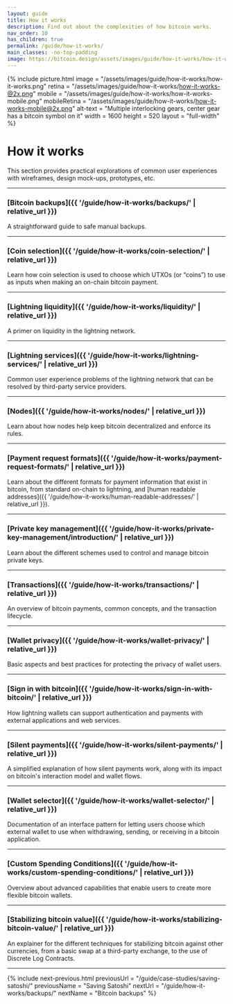 ```yaml
---
layout: guide
title: How it works
description: Find out about the complexities of how bitcoin works.
nav_order: 10
has_children: true
permalink: /guide/how-it-works/
main_classes: -no-top-padding
image: https://bitcoin.design/assets/images/guide/how-it-works/how-it-works-preview.png
---
```


{% include picture.html
   image = "/assets/images/guide/how-it-works/how-it-works.png"
   retina = "/assets/images/guide/how-it-works/how-it-works-@2x.png"
   mobile = "/assets/images/guide/how-it-works/how-it-works-mobile.png"
   mobileRetina = "/assets/images/guide/how-it-works/how-it-works-mobile@2x.png"
   alt-text = "Multiple interlocking gears, center gear has a bitcoin symbol on it"
   width = 1600
   height = 520
   layout = "full-width"
%}

# How it works

This section provides practical explorations of common user experiences with wireframes, design mock-ups, prototypes, etc.

---

### [Bitcoin backups]({{ '/guide/how-it-works/backups/' | relative_url }})

A straightforward guide to safe manual backups.

---

### [Coin selection]({{ '/guide/how-it-works/coin-selection/' | relative_url }})

Learn how coin selection is used to choose which UTXOs (or “coins”) to use as inputs when making an on-chain bitcoin payment.

---

### [Lightning liquidity]({{ '/guide/how-it-works/liquidity/' | relative_url }})

A primer on liquidity in the lightning network.

---

### [Lightning services]({{ '/guide/how-it-works/lightning-services/' | relative_url }})

Common user experience problems of the lightning network that can be resolved by third-party service providers.

---

### [Nodes]({{ '/guide/how-it-works/nodes/' | relative_url }})

Learn about how nodes help keep bitcoin decentralized and enforce its rules.

---

### [Payment request formats]({{ '/guide/how-it-works/payment-request-formats/' | relative_url }})

Learn about the different formats for payment information that exist in bitcoin, from standard on-chain to lightning, and [human readable addresses]({{ '/guide/how-it-works/human-readable-addresses/' | relative_url }}).

---

### [Private key management]({{ '/guide/how-it-works/private-key-management/introduction/' | relative_url }})

Learn about the different schemes used to control and manage bitcoin private keys.

---

### [Transactions]({{ '/guide/how-it-works/transactions/' | relative_url }})

An overview of bitcoin payments, common concepts, and the transaction lifecycle.

---

### [Wallet privacy]({{ '/guide/how-it-works/wallet-privacy/' | relative_url }})

Basic aspects and best practices for protecting the privacy of wallet users.

---

### [Sign in with bitcoin]({{ '/guide/how-it-works/sign-in-with-bitcoin/' | relative_url }})

How lightning wallets can support authentication and payments with external applications and web services.

---

### [Silent payments]({{ '/guide/how-it-works/silent-payments/' | relative_url }})

A simplified explanation of how silent payments work, along with its impact on bitcoin's interaction model and wallet flows.

---

### [Wallet selector]({{ '/guide/how-it-works/wallet-selector/' | relative_url }})

Documentation of an interface pattern for letting users choose which external wallet to use when withdrawing, sending, or receiving in a bitcoin application.

---

### [Custom Spending Conditions]({{ '/guide/how-it-works/custom-spending-conditions/' | relative_url }})

Overview about advanced capabilities that enable users to create more flexible bitcoin wallets.

---

### [Stabilizing bitcoin value]({{ '/guide/how-it-works/stabilizing-bitcoin-value/' | relative_url }})

An explainer for the different techniques for stabilizing bitcoin against other currencies, from a basic swap at a third-party exchange, to the use of Discrete Log Contracts.

---

{% include next-previous.html
   previousUrl = "/guide/case-studies/saving-satoshi/"
   previousName = "Saving Satoshi"
   nextUrl = "/guide/how-it-works/backups/"
   nextName = "Bitcoin backups"
%}
